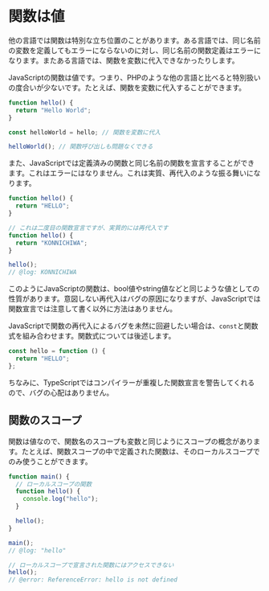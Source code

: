# 関数は値

他の言語では関数は特別な立ち位置のことがあります。ある言語では、同じ名前の変数を定義してもエラーにならないのに対し、同じ名前の関数定義はエラーになります。またある言語では、関数を変数に代入できなかったりします。

JavaScriptの関数は値です。つまり、PHPのような他の言語と比べると特別扱いの度合いが少ないです。たとえば、関数を変数に代入することができます。

```js
function hello() {
  return "Hello World";
}

const helloWorld = hello; // 関数を変数に代入

helloWorld(); // 関数呼び出しも問題なくできる
```

また、JavaScriptでは定義済みの関数と同じ名前の関数を宣言することができます。これはエラーにはなりません。これは実質、再代入のような振る舞いになります。

```js twoslash
function hello() {
  return "HELLO";
}

// これは二度目の関数宣言ですが、実質的には再代入です
function hello() {
  return "KONNICHIWA";
}

hello();
// @log: KONNICHIWA
```

このようにJavaScriptの関数は、bool値やstring値などと同じような値としての性質があります。意図しない再代入はバグの原因になりますが、JavaScriptでは関数宣言では注意して書く以外に方法はありません。

JavaScriptで関数の再代入によるバグを未然に回避したい場合は、`const`と関数式を組み合わせます。関数式については後述します。

```js
const hello = function () {
  return "HELLO";
};
```

ちなみに、TypeScriptではコンパイラーが重複した関数宣言を警告してくれるので、バグの心配はありません。

## 関数のスコープ

関数は値なので、関数名のスコープも変数と同じようにスコープの概念があります。たとえば、関数スコープの中で定義された関数は、そのローカルスコープでのみ使うことができます。

```js twoslash
function main() {
  // ローカルスコープの関数
  function hello() {
    console.log("hello");
  }

  hello();
}

main();
// @log: "hello"

// ローカルスコープで宣言された関数にはアクセスできない
hello();
// @error: ReferenceError: hello is not defined
```
